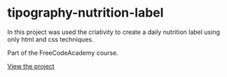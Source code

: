 # tipography-nutrition-label
In this project was used the criativity to create a daily nutrition label using only html and css techniques.

Part of the FreeCodeAcademy course.

<p><a href="https://jose-pinho.github.io/tipography-nutrition-label/nutrition-label" target="_blank">View the project</a></p>
